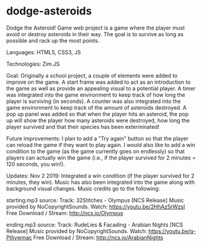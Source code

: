 # dodge-asteroids
Dodge the Asteroid! Game web project is a game where the player must avoid or destroy asteroids in their way. The goal is to survive as long as possible and rack up the most points.

Languages: HTML5, CSS3, JS

Technologies: Zim.JS

Goal: Originally a school project, a couple of elements were added to improve on the game. A start frame was added to act as an introduction to the game as well as provide an appealing visual to a potential player. A timer was integrated into the game environment to keep track of how long the player is surviving (in seconds). A counter was also integrated into the game environment to keep track of the amount of asteroids destroyed. A pop up panel was added so that when the player hits an asteroid, the pop up will show the player how many asteroids were destroyed, how long the player survived and that their species has been exterminated!

Future improvements: I plan to add a "Try again" button so that the player can reload the game if they want to play again. I would also like to add a win condition to the game (as the game currently goes on endlessly) so that players can actually win the game (i.e., if the player survived for 2 minutes = 120 seconds, you win!).

Updates:
Nov 2 2019: Integrated a win condition (if the player survived for 2 minutes, they win). Music has also been integrated into the game along with background visual changes. Music credits go to the following:

starting.mp3 source:
Track: 32Stitches - Olympus [NCS Release]
Music provided by NoCopyrightSounds.
Watch: https://youtu.be/2HhAz5rWzsI
Free Download / Stream: http://ncs.io/Olympus

ending.mp3 source:
Track: RudeLies & Facading - Arabian Nights [NCS Release]
Music provided by NoCopyrightSounds.
Watch: https://youtu.be/g-PtIjywmac
Free Download / Stream: http://ncs.io/ArabianNights
